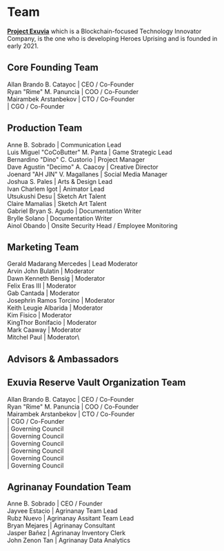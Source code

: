 # Team

[**Project Exuvia**](https://exuvia.network) which is a Blockchain-focused Technology Innovator Company, is the one who is developing Heroes Uprising and is founded in early 2021.



## Core Founding Team

Allan Brando B. Catayoc | CEO / Co-Founder\
Ryan "Rime" M. Panuncia | COO / Co-Founder\
Mairambek Arstanbekov | CTO / Co-Founder\
&#x20;\| CGO / Co-Founder

## Production Team

Anne B. Sobrado | Communication Lead\
Luis Miguel "CoCoButter" M. Panta | Game Strategic Lead\
Bernardino "Dino" C. Custorio | Project Manager\
Dave Agustin "Decimo" A. Caacoy | Creative Director\
Joenard "AH JIN" V. Magallanes | Social Media Manager\
Joshua S. Pales | Arts & Design Lead\
Ivan Charlem Igot | Animator Lead \
Utsukushi Desu | Sketch Art Talent \
Claire Mamalias | Sketch Art Talent \
Gabriel Bryan S. Agudo | Documentation Writer\
Brylle Solano | Documentation Writer\
Ainol Obando | Onsite Security Head / Employee Monitoring

## Marketing Team

Gerald Madarang Mercedes | Lead Moderator\
Arvin John Bulatin | Moderator\
Dawn Kenneth Bensig | Moderator\
Felix Eras III | Moderator\
Gab Cantada | Moderator\
Josephrin Ramos Torcino | Moderator\
Keith Leugie Albarida | Moderator\
Kim Fisico | Moderator\
KingThor Bonifacio | Moderator\
Mark Caaway | Moderator\
Mitchel Paul | Moderator\


## Advisors & Ambassadors&#x20;

## Exuvia Reserve Vault Organization Team

Allan Brando B. Catayoc | CEO / Co-Founder\
Ryan "Rime" M. Panuncia | COO / Co-Founder\
Mairambek Arstanbekov | CTO / Co-Founder\
&#x20;\| CGO / Co-Founder\
&#x20;\| Governing Council\
&#x20;\| Governing Council\
&#x20;\| Governing Council\
&#x20;\| Governing Council\
&#x20;\| Governing Council\
&#x20;\| Governing Council

## Agrinanay Foundation Team

Anne B. Sobrado | CEO / Founder\
Jayvee Estacio | Agrinanay Team Lead\
Rubz Nuevo | Agrinanay Assitant Team Lead\
Bryan Mejares | Agrinanay Consultant\
Jasper Bañez | Agrinanay Inventory Clerk\
John Zenon Tan | Agrinanay Data Analytics
